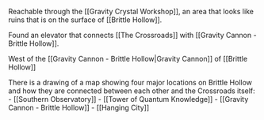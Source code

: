 Reachable through the [[Gravity Crystal Workshop]], an area that looks like ruins that is on the surface of [[Brittle Hollow]].

Found an elevator that connects [[The Crossroads]] with [[Gravity Cannon - Brittle Hollow]].

West of the [[Gravity Cannon - Brittle Hollow|Gravity Cannon]] of [[Brittle Hollow]]



There is a drawing of a map showing four major locations on Brittle Hollow and how they are connected between each other and the Crossroads itself:
	- [[Southern Observatory]]
	- [[Tower of Quantum Knowledge]]
	- [[Gravity Cannon - Brittle Hollow]]
	- [[Hanging City]]